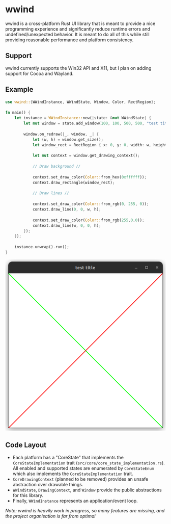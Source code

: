 # wwind
wwind is a cross-platform Rust UI library that is meant to provide a nice programming experience and significantly reduce runtime errors and undefined/unexpected behavior. It is meant to do all of this while still providing reasonable performance and platform consistency. 
## Support
wwind currently supports the Win32 API and X11, but I plan on adding support for Cocoa and Wayland.
## Example
```rust
use wwind::{WWindInstance, WWindState, Window, Color, RectRegion};

fn main() {
    let instance = WWindInstance::new(|state: &mut WWindState| {
        let mut window = state.add_window(100, 100, 500, 500, "test title");

        window.on_redraw(|_, window, _| {
            let (w, h) = window.get_size();
            let window_rect = RectRegion { x: 0, y: 0, width: w, height: h };

            let mut context = window.get_drawing_context();

            // Draw background //

            context.set_draw_color(Color::from_hex(0xffffff));
            context.draw_rectangle(window_rect);
            
            // Draw lines //

            context.set_draw_color(Color::from_rgb(0, 255, 0));
            context.draw_line(0, 0, w, h);
            
            context.set_draw_color(Color::from_rgb(255,0,0));
            context.draw_line(w, 0, 0, h);
        });
    });

    instance.unwrap().run();
}
```
![Resulting window](docs/example.png)
## Code Layout
- Each platform has a "CoreState" that implements the `CoreStateImplementation` trait (`src/core/core_state_implementation.rs`). All enabled and supported states are enumerated by `CoreStateEnum` which also implements the `CoreStateImplementation` trait. 
- `CoreDrawingContext` (planned to be removed) provides an unsafe abstraction over drawable things. 
- `WWindState`, `DrawingContext`, and `Window` provide the public abstractions for this library.
- Finally, `WWindInstance` represents an application/event loop.

*Note: wwind is heavily work in progress, so many features are missing, and the project organisation is far from optimal*
